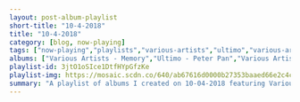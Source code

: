 ```yaml
---
layout: post-album-playlist
short-title: "10-4-2018"
title: "10-4-2018"
category: [blog, now-playing]
tags: ["now-playing","playlists","various-artists","ultimo","various-artists","cor-veleno","ben-harper,-ellen-harper"]
albums: ["Various Artists - Memory","Ultimo - Peter Pan","Various Artists - Hellvisback","Cor Veleno - Heavy Metal","Ben Harper, Ellen Harper - Childhood Home"]
playlist-id: 3jtO1oSIce1DtfHYpGfzKe
playlist-img: https://mosaic.scdn.co/640/ab67616d0000b27353baaed66e2c4c4c45e8397aab67616d0000b273872971229720c16feb4307a6ab67616d0000b2739efeffdf7074481de1cccb39ab67616d0000b273f9eae0ee4931b3a1b9b59248
summary: "A playlist of albums I created on 10-04-2018 featuring Various Artists, Ultimo, Various Artists, Cor Veleno, and Ben Harper, Ellen Harper"
---
```

